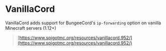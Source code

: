 # VanillaCord
VanillaCord adds support for BungeeCord's `ip-forwarding` option on vanilla Minecraft servers (1.12+)
> [https://www.spigotmc.org/resources/vanillacord.952/](https://www.spigotmc.org/resources/vanillacord.952/)<br>
